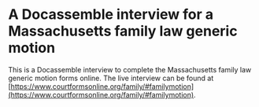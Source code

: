 # A Docassemble interview for a Massachusetts family law generic motion

This is a Docassemble interview to complete the Massachusetts family law generic motion forms online. The live interview can be found at [https://www.courtformsonline.org/family/#familymotion](https://www.courtformsonline.org/family/#familymotion).
